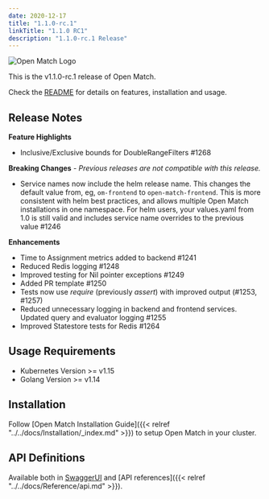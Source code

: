 ```yaml
---
date: 2020-12-17
title: "1.1.0-rc.1"
linkTitle: "1.1.0 RC1"
description: "1.1.0-rc.1 Release"
---
```


![Open Match Logo](../../../../../images/logo-with-name.png)

This is the v1.1.0-rc.1 release of Open Match.

Check the [README](https://github.com/googleforgames/open-match/tree/release-1.1) for details on features, installation and usage.

## Release Notes

**Feature Highlights**

 * Inclusive/Exclusive bounds for DoubleRangeFilters #1268

**Breaking Changes** - _Previous releases are not compatible with this release._

 * Service names now include the helm release name.  This changes the default value from, eg, `om-frontend` to `open-match-frontend`.  This is more consistent with helm best practices, and allows multiple Open Match installations in one namespace.  For helm users,  your values.yaml from 1.0 is still valid and includes service name overrides to the previous value #1246 

**Enhancements**

* Time to Assignment metrics added to backend #1241 
* Reduced Redis logging #1248 
* Improved testing for Nil pointer exceptions #1249
* Added PR template #1250  
* Tests now use _require_ (previously _assert_) with improved output (#1253, #1257)
* Reduced unnecessary logging in backend and frontend services. Updated query and evaluator logging #1255
* Improved Statestore tests for Redis #1264 

## Usage Requirements

* Kubernetes Version >= v1.15
* Golang Version >= v1.14

## Installation

Follow [Open Match Installation Guide]({{< relref "../../docs/Installation/_index.md" >}}) to setup Open Match in your cluster.

## API Definitions

Available both in [SwaggerUI](https://open-match.dev/site/swaggerui/index.html) and [API references]({{< relref "../../docs/Reference/api.md" >}}).
